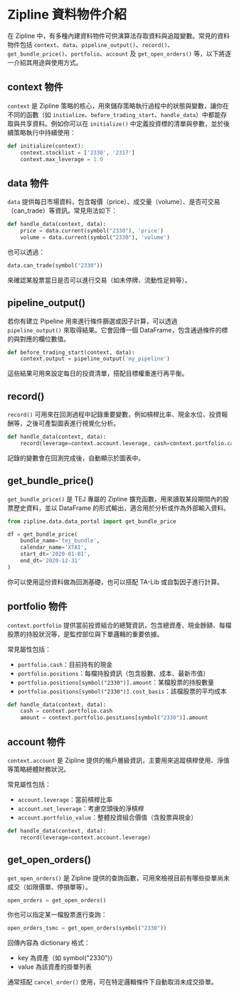 
# Zipline 資料物件介紹

在 Zipline 中，有多種內建資料物件可供演算法存取資料與追蹤變數。常見的資料物件包括 `context`、`data`、`pipeline_output()`、`record()`、`get_bundle_price()`、`portfolio`、`account` 及 `get_open_orders()` 等，以下將逐一介紹其用途與使用方式。



## context 物件

`context` 是 Zipline 策略的核心，用來儲存策略執行過程中的狀態與變數，讓你在不同的函數（如 `initialize`、`before_trading_start`、`handle_data`）中都能存取與共享資料。例如你可以在 `initialize()` 中定義投資標的清單與參數，並於後續策略執行中持續使用：

```python
def initialize(context):
    context.stocklist = ['2330', '2317']
    context.max_leverage = 1.0
```



## data 物件

`data` 提供每日市場資料，包含報價（price）、成交量（volume）、是否可交易（can_trade）等資訊。常見用法如下：

```python
def handle_data(context, data):
    price = data.current(symbol("2330"), 'price')
    volume = data.current(symbol("2330"), 'volume')
```

也可以透過：

```python
data.can_trade(symbol("2330"))
```

來確認某股票當日是否可以進行交易（如未停牌、流動性足夠等）。



## pipeline_output()

若你有建立 Pipeline 用來進行條件篩選或因子計算，可以透過 `pipeline_output()` 來取得結果。它會回傳一個 DataFrame，包含通過條件的標的與對應的欄位數值。

```python
def before_trading_start(context, data):
    context.output = pipeline_output('my_pipeline')
```

這些結果可用來設定每日的投資清單，搭配目標權重進行再平衡。



## record()

`record()` 可用來在回測過程中記錄重要變數，例如槓桿比率、現金水位、投資報酬等，之後可產製圖表進行視覺化分析。

```python
def handle_data(context, data):
    record(leverage=context.account.leverage, cash=context.portfolio.cash)
```

記錄的變數會在回測完成後，自動顯示於圖表中。



## get_bundle_price()

`get_bundle_price()` 是 TEJ 專屬的 Zipline 擴充函數，用來讀取某段期間內的股票歷史資料，並以 DataFrame 的形式輸出，適合用於分析或作為外部輸入資料。

```python
from zipline.data.data_portal import get_bundle_price

df = get_bundle_price(
    bundle_name='tej_bundle',
    calendar_name='XTAI',
    start_dt='2020-01-01',
    end_dt='2020-12-31'
)
```

你可以使用這份資料做為回測基礎，也可以搭配 TA-Lib 或自製因子進行計算。


## portfolio 物件

`context.portfolio` 提供當前投資組合的總覽資訊，包含總資產、現金餘額、每檔股票的持股狀況等，是監控部位與下單邏輯的重要依據。

常見屬性包括：

- `portfolio.cash`：目前持有的現金
- `portfolio.positions`：每檔持股資訊（包含股數、成本、最新市值）
- `portfolio.positions[symbol("2330")].amount`：某檔股票的持股數量
- `portfolio.positions[symbol("2330")].cost_basis`：該檔股票的平均成本

```python
def handle_data(context, data):
    cash = context.portfolio.cash
    amount = context.portfolio.positions[symbol("2330")].amount
```



## account 物件

`context.account` 是 Zipline 提供的帳戶層級資訊，主要用來追蹤槓桿使用、淨值等策略總體財務狀況。

常見屬性包括：

- `account.leverage`：當前槓桿比率
- `account.net_leverage`：考慮空頭後的淨槓桿
- `account.portfolio_value`：整體投資組合價值（含股票與現金）

```python
def handle_data(context, data):
    record(leverage=context.account.leverage)
```



## get_open_orders()

`get_open_orders()` 是 Zipline 提供的查詢函數，可用來檢視目前有哪些掛單尚未成交（如限價單、停損單等）。

```python
open_orders = get_open_orders()
```

你也可以指定某一檔股票進行查詢：

```python
open_orders_tsmc = get_open_orders(symbol("2330"))
```

回傳內容為 dictionary 格式：

- key 為資產（如 symbol("2330")）
- value 為該資產的掛單列表

通常搭配 `cancel_order()` 使用，可在特定邏輯條件下自動取消未成交掛單。

